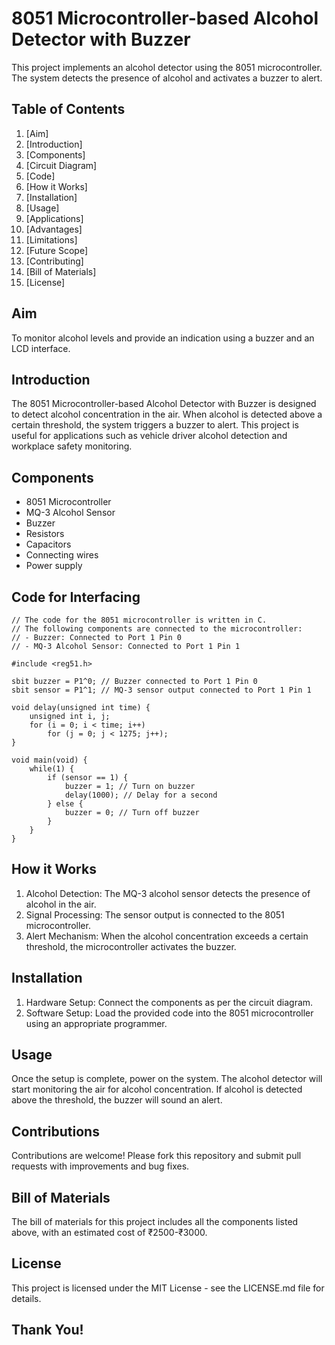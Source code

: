 # 8051 Microcontroller-based Alcohol Detector with Buzzer #

This project implements an alcohol detector using the 8051 microcontroller. The system detects the presence of alcohol and activates a buzzer to alert.

## Table of Contents

1. [Aim]
2. [Introduction]
3. [Components]
4. [Circuit Diagram]
5. [Code]
6. [How it Works]
7. [Installation]
8. [Usage]
9. [Applications]
10. [Advantages]
11. [Limitations]
12. [Future Scope]
13. [Contributing]
14. [Bill of Materials]
15. [License]

## Aim

To monitor alcohol levels and provide an indication using a buzzer and an LCD interface.

## Introduction

The 8051 Microcontroller-based Alcohol Detector with Buzzer is designed to detect alcohol concentration in the air. When alcohol is detected above a certain threshold, the system triggers a buzzer to alert. This project is useful for applications such as vehicle driver alcohol detection and workplace safety monitoring.

## Components

- 8051 Microcontroller
- MQ-3 Alcohol Sensor
- Buzzer
- Resistors
- Capacitors
- Connecting wires
- Power supply

## Code for Interfacing

```
// The code for the 8051 microcontroller is written in C.
// The following components are connected to the microcontroller:
// - Buzzer: Connected to Port 1 Pin 0
// - MQ-3 Alcohol Sensor: Connected to Port 1 Pin 1

#include <reg51.h>

sbit buzzer = P1^0; // Buzzer connected to Port 1 Pin 0
sbit sensor = P1^1; // MQ-3 sensor output connected to Port 1 Pin 1

void delay(unsigned int time) {
    unsigned int i, j;
    for (i = 0; i < time; i++)
        for (j = 0; j < 1275; j++);
}

void main(void) {
    while(1) {
        if (sensor == 1) {
            buzzer = 1; // Turn on buzzer
            delay(1000); // Delay for a second
        } else {
            buzzer = 0; // Turn off buzzer
        }
    }
}
```

## How it Works

1. Alcohol Detection: The MQ-3 alcohol sensor detects the presence of alcohol in the air.
2. Signal Processing: The sensor output is connected to the 8051 microcontroller.
3. Alert Mechanism: When the alcohol concentration exceeds a certain threshold, the microcontroller activates the buzzer.

## Installation

1. Hardware Setup: Connect the components as per the circuit diagram.
2. Software Setup: Load the provided code into the 8051 microcontroller using an appropriate programmer.

## Usage

Once the setup is complete, power on the system. 
The alcohol detector will start monitoring the air for alcohol concentration. 
If alcohol is detected above the threshold, the buzzer will sound an alert.

## Contributions

Contributions are welcome! Please fork this repository and submit pull requests with improvements and bug fixes.

## Bill of Materials

The bill of materials for this project includes all the components listed above, with an estimated cost of ₹2500-₹3000.

## License

This project is licensed under the MIT License - see the LICENSE.md file for details.

## Thank You! ##
